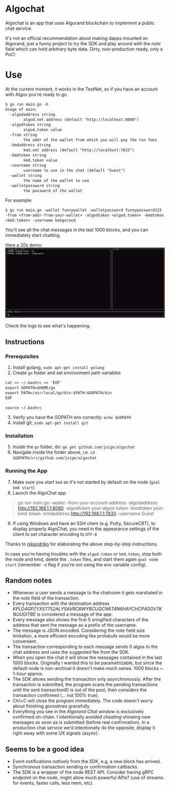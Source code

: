# Algochat 

Algochat is an app that uses Algorand blockchain to implement a public chat service. 

It's not an official recommendation about making dapps mounted on Algorand, just a funny project to try the SDK and play around with the _note_ field which can hold arbitrary byte data. Dirty, non-production ready, only a PoC!

# Use
At the current moment, it works in the TestNet, so if you have an account with Algos you're ready to go.

```
$ go run main.go -h
Usage of main:
  -algodaddress string
        algod.net address (default "http://localhost:8080")
  -algodtoken string
        algod.token value
  -from string
        the addr of the wallet from which you will pay the txn fees
  -kmdaddress string
        kmd.net address (default "http://localhost:7833")
  -kmdtoken string
        kmd.token value
  -username string
        username to use in the chat (default "Guest")
  -wallet string
        the name of the wallet to use
  -walletpassword string
        the password of the wallet
```

For example:
```
$ go run main.go -wallet funnywallet -walletpassword funnypassword123 -from <from-addr-from-your-wallet> -algodtoken <algod.token> -kmdtoken <kmd.token> -username bobgorand
```

You'll see all the chat messages in the last 1000 blocks, and you can immediately start chatting.

Here a 20s demo:
![image](demo.gif)

Check the logs to see what's happening.

## Instructions
### Prerequisites
1. Install golang, ```sudo apt-get install golang```
2. Create ```go``` folder and set environment path variables
``` 
cat >> ~/.bashrc << 'EOF'
export GOPATH=$HOME/go
export PATH=/usr/local/go/bin:$PATH:$GOPATH/bin
EOF 
```
```source ~/.bashrc```

3.  Verify you have the GOPATH env correctly: ```echo $GOPATH```
4. Install git, ```sudo apt-get install git```
### Installation
5. Inside the ```go``` folder, do: ```go get github.com/jsign/algochat```
6. Navigate inside the folder above, i.e. ```cd $GOPATH/src/github.com/jsign/algochat```

### Running the App
7. Make sure you start ```kmd``` as it's not started by default on the node (`goal kmd start`)
8. Launch the AlgoChat app
>go run main.go -wallet <name of your wallet> -from your-account-address -algodaddress http://192.168.1.1:8080 -algodtoken your-algod-token -kmdtoken your-kmd-token -kmdaddress http://192.168.1.1:7833 -username Guest
9. If using Windows and have an SSH client (e.g. Putty, SecureCRT), to display properly AlgoChat, you need in the appearance settings of the client to set character encoding to ```UTF-8```

Thanks to [nikandriko](https://github.com/nikandriko) for elaborating the above step-by-step instructions.

In case you're having troubles with the `algod.token` or `kmd.token`, stop both the node and kmd, delete the `.token` files, and start them again `goal node start`  (remember `-d` flag if you're not using the env variable config).

## Random notes
* Whenever a user sends a message to the chatroom it gets marshaled in the _note_ field of the transaction. 
* Every transaction with the destination address _KPLD4GPZYXST7S2ALYSAVRCBWYBCUQCN6T4N6HAYCHCP4GOV7KWJUGITBE_ is considered a message of the app.
* Every message also shows the first 5 sringified characters of the address that sent the message as a prefix of the username.
* The message is JSON encoded. Considering the _note_ field size limitation, a more efficient encoding like protobufs would be more convenient.
* The transaction corresponding to each message sends 0 algos to the chat address and uses the suggested fee from the SDK.
* When you open the chat it will show the messages contained in the last 1000 blocks. Originally I wanted this to be parametrizable, but since the default node is non-archival it doesn't make much sense. 1000  blocks ~ 1-hour approx.
* The SDK allows sending the transaction only asynchronously. After the transaction is submitted, the program scans the pending transactions until the sent transactionID is out of the pool, then considers the transaction confirmed (... not 100% true).
* Ctrl+C will close the program immediately. The code doesn't worry about finishing goroutines gracefully.
* Everything you see in the _Algorand Chat_ window is exclusively confirmed on-chain. I intentionally avoided _cheating_ showing new messages as soon as is submitted (before real confirmation). In a production chat service we'd intentionally do the opposite, display it right away with some UX signals (async).

## Seems to be a good idea
* Event notifications _natively_ from the SDK, e.g, a new block has arrived.
* Synchronous transaction sending or confirmation callbacks.
* The SDK is a wrapper of the node REST API. Consider having gRPC endpoint on the node, might allow much powerful APIs? (use of streams for events, faster calls, less mem, etc).
